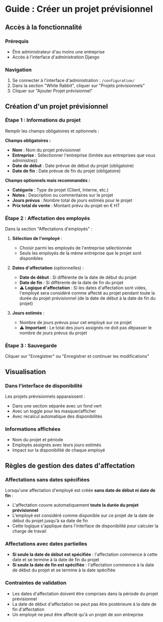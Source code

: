 # Guide : Créer un projet prévisionnel

## Accès à la fonctionnalité

### Prérequis
- Être administrateur d'au moins une entreprise
- Accès à l'interface d'administration Django

### Navigation
1. Se connecter à l'interface d'administration : `/configuration/`
2. Dans la section "White Rabbit", cliquer sur "Projets prévisionnels"
3. Cliquer sur "Ajouter Projet prévisionnel"

## Création d'un projet prévisionnel

### Étape 1 : Informations du projet

Remplir les champs obligatoires et optionnels :

**Champs obligatoires :**
- **Nom** : Nom du projet prévisionnel
- **Entreprise** : Sélectionner l'entreprise (limitée aux entreprises que vous administrez)
- **Date de début** : Date prévue de début du projet (obligatoire)
- **Date de fin** : Date prévue de fin du projet (obligatoire)

**Champs optionnels mais recommandés :**
- **Catégorie** : Type de projet (Client, Interne, etc.)
- **Notes** : Description ou commentaires sur le projet
- **Jours prévus** : Nombre total de jours estimés pour le projet
- **Prix total de vente** : Montant prévu du projet en € HT

### Étape 2 : Affectation des employés

Dans la section "Affectations d'employés" :

1. **Sélection de l'employé** : 
   - Choisir parmi les employés de l'entreprise sélectionnée
   - Seuls les employés de la même entreprise que le projet sont disponibles

2. **Dates d'affectation** (optionnelles) :
   - **Date de début** : Si différente de la date de début du projet
   - **Date de fin** : Si différente de la date de fin du projet
   - **⚠️ Logique d'affectation** : Si les dates d'affectation sont vides, l'employé sera considéré comme affecté au projet pendant toute la durée du projet prévisionnel (de la date de début à la date de fin du projet)

3. **Jours estimés** : 
   - Nombre de jours prévus pour cet employé sur ce projet
   - ⚠️ **Important** : Le total des jours assignés ne doit pas dépasser le nombre de jours prévus du projet

### Étape 3 : Sauvegarde

Cliquer sur "Enregistrer" ou "Enregistrer et continuer les modifications"

## Visualisation

### Dans l'interface de disponibilité

Les projets prévisionnels apparaissent :
- Dans une section séparée avec un fond vert
- Avec un toggle pour les masquer/afficher
- Avec recalcul automatique des disponibilités

### Informations affichées
- Nom du projet et période
- Employés assignés avec leurs jours estimés
- Impact sur la disponibilité de chaque employé

## Règles de gestion des dates d'affectation

### Affectations sans dates spécifiées
Lorsqu'une affectation d'employé est créée **sans date de début ni date de fin** :
- L'affectation couvre automatiquement **toute la durée du projet prévisionnel**
- L'employé est considéré comme disponible sur ce projet de la date de début du projet jusqu'à sa date de fin
- Cette logique s'applique dans l'interface de disponibilité pour calculer la charge de travail

### Affectations avec dates partielles
- **Si seule la date de début est spécifiée** : l'affectation commence à cette date et se termine à la date de fin du projet
- **Si seule la date de fin est spécifiée** : l'affectation commence à la date de début du projet et se termine à la date spécifiée

### Contraintes de validation
- Les dates d'affectation doivent être comprises dans la période du projet prévisionnel
- La date de début d'affectation ne peut pas être postérieure à la date de fin d'affectation
- Un employé ne peut être affecté qu'à un projet de son entreprise
